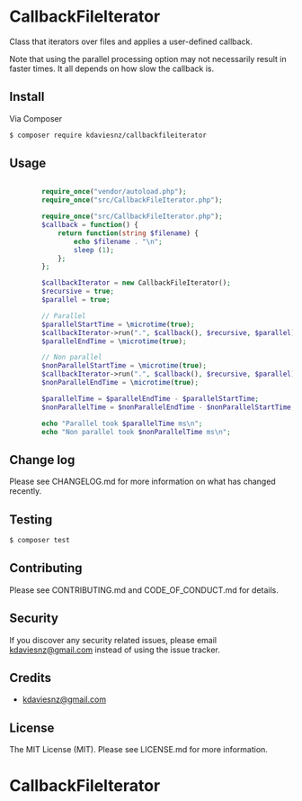 # CallbackFileIterator

Class that iterators over files and applies a user-defined callback.

Note that using the parallel processing option may not necessarily result in faster times. It all depends on how slow the callback is.

## Install

Via Composer

``` bash
$ composer require kdaviesnz/callbackfileiterator
```

## Usage

``` php

        require_once("vendor/autoload.php");
        require_once("src/CallbackFileIterator.php");

		require_once("src/CallbackFileIterator.php");
		$callback = function() {
			return function(string $filename) {
				echo $filename . "\n";
				sleep (1);
			};
		};

        $callbackIterator = new CallbackFileIterator();
        $recursive = true;
        $parallel = true;

        // Parallel
        $parallelStartTime = \microtime(true);
        $callbackIterator->run(".", $callback(), $recursive, $parallel);
        $parallelEndTime = \microtime(true);

        // Non parallel
        $nonParallelStartTime = \microtime(true);
        $callbackIterator->run(".", $callback(), $recursive, $parallel);
        $nonParallelEndTime = \microtime(true);

        $parallelTime = $parallelEndTime - $parallelStartTime;
        $nonParallelTime = $nonParallelEndTime - $nonParallelStartTime;

        echo "Parallel took $parallelTime ms\n";
        echo "Non parallel took $nonParallelTime ms\n";


```

## Change log

Please see CHANGELOG.md for more information on what has changed recently.

## Testing

``` bash
$ composer test
```

## Contributing

Please see CONTRIBUTING.md and CODE_OF_CONDUCT.md for details.

## Security

If you discover any security related issues, please email kdaviesnz@gmail.com instead of using the issue tracker.

## Credits

- kdaviesnz@gmail.com

## License

The MIT License (MIT). Please see LICENSE.md for more information.

# CallbackFileIterator
